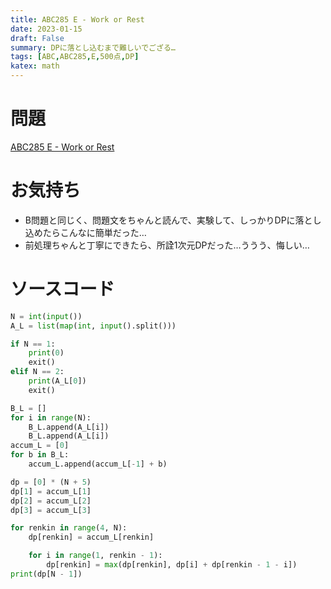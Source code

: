 ```yaml
---
title: ABC285 E - Work or Rest
date: 2023-01-15
draft: False
summary: DPに落とし込むまで難しいでござる…
tags: [ABC,ABC285,E,500点,DP]
katex: math
---
```

# 問題
[ABC285 E - Work or Rest](https://atcoder.jp/contests/abc285/tasks/abc285_e)

# お気持ち
* B問題と同じく、問題文をちゃんと読んで、実験して、しっかりDPに落とし込めたらこんなに簡単だった…
* 前処理ちゃんと丁寧にできたら、所詮1次元DPだった…ううう、悔しい…

# ソースコード
```python:E.py
N = int(input())
A_L = list(map(int, input().split()))

if N == 1:
    print(0)
    exit()
elif N == 2:
    print(A_L[0])
    exit()

B_L = []
for i in range(N):
    B_L.append(A_L[i])
    B_L.append(A_L[i])
accum_L = [0]
for b in B_L:
    accum_L.append(accum_L[-1] + b)

dp = [0] * (N + 5)
dp[1] = accum_L[1]
dp[2] = accum_L[2]
dp[3] = accum_L[3]

for renkin in range(4, N):
    dp[renkin] = accum_L[renkin]

    for i in range(1, renkin - 1):
        dp[renkin] = max(dp[renkin], dp[i] + dp[renkin - 1 - i])
print(dp[N - 1])
```
